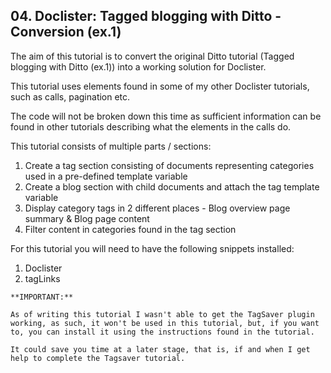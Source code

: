 ## 04. Doclister: Tagged blogging with Ditto - Conversion (ex.1)

The aim of this tutorial is to convert the original Ditto tutorial (Tagged blogging with Ditto (ex.1)) into a working solution for Doclister.

This tutorial uses elements found in some of my other Doclister tutorials, such as calls, pagination etc.

The code will not be broken down this time as sufficient information can be found in other tutorials describing what the elements in the calls do.

This tutorial consists of multiple parts / sections:

1. Create a tag section consisting of documents representing categories used in a pre-defined template variable
2. Create a blog section with child documents and attach the tag template variable
3. Display category tags in 2 different places - Blog overview page summary & Blog page content
4. Filter content in categories found in the tag section

For this tutorial you will need to have the following snippets installed:

1. Doclister
2. tagLinks

```
**IMPORTANT:**

As of writing this tutorial I wasn't able to get the TagSaver plugin working, as such, it won't be used in this tutorial, but, if you want to, you can install it using the instructions found in the tutorial.

It could save you time at a later stage, that is, if and when I get help to complete the Tagsaver tutorial.
```
